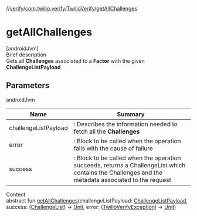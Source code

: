 //[verify](../../index.md)/[com.twilio.verify](../index.md)/[TwilioVerify](index.md)/[getAllChallenges](get-all-challenges.md)



# getAllChallenges  
[androidJvm]  
Brief description  
Gets all **Challenges** associated to a **Factor** with the given **ChallengeListPayload**  
  


## Parameters  
  
androidJvm  
  
|  Name|  Summary| 
|---|---|
| challengeListPayload| : Describes the information needed to fetch all the **Challenges**
| error| : Block to be called when the operation fails with the cause of failure
| success| : Block to be called when the operation succeeds, returns a ChallengeList which contains the Challenges and the metadata associated to the request
  
  
Content  
abstract fun [getAllChallenges](get-all-challenges.md)(challengeListPayload: [ChallengeListPayload](../../com.twilio.verify.models/-challenge-list-payload/index.md), success: ([ChallengeList](../../com.twilio.verify.models/-challenge-list/index.md)) -> [Unit](https://kotlinlang.org/api/latest/jvm/stdlib/kotlin/-unit/index.html), error: ([TwilioVerifyException](../-twilio-verify-exception/index.md)) -> [Unit](https://kotlinlang.org/api/latest/jvm/stdlib/kotlin/-unit/index.html))  



